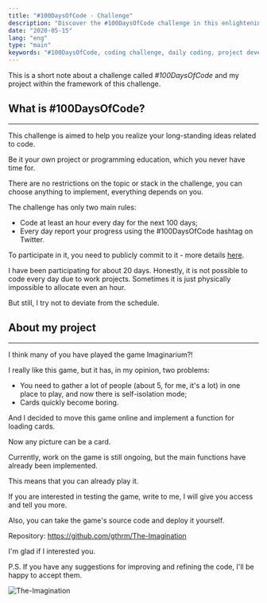 ```yaml
---
title: "#100DaysOfCode - Challenge"
description: "Discover the #100DaysOfCode challenge in this enlightening post, where I share my journey and the development of an online version of the game 'Imaginarium'. Learn about the challenge, my experiences, and how I'm bringing a classic game to the digital realm."
date: "2020-05-15"
lang: "eng"
type: "main"
keywords: "#100DaysOfCode, coding challenge, daily coding, project development, Imaginarium, online game development, programming journey, self-improvement, coding skills, game adaptation, digital transformation, creative coding project, personal coding experience, GitHub repository, game testing invitation, code refinement, Imaginarium online version"
---
```


This is a short note about a challenge called *#100DaysOfCode* and my project within the framework of this challenge.

## What is #100DaysOfCode? ##

-----------------------------------

This challenge is aimed to help you realize your long-standing ideas related to code.

Be it your own project or programming education, which you never have time for.

There are no restrictions on the topic or stack in the challenge, you can choose anything to implement, everything depends on you.

The challenge has only two main rules:

- Code at least an hour every day for the next 100 days;
- Every day report your progress using the #100DaysOfCode hashtag on Twitter.

To participate in it, you need to publicly commit to it - more details [here](https://www.100daysofcode.com/).

I have been participating for about 20 days.
Honestly, it is not possible to code every day due to work projects.
Sometimes it is just physically impossible to allocate even an hour.

But still, I try not to deviate from the schedule.

## About my project ##

-----------------------------------

I think many of you have played the game Imaginarium?!

I really like this game, but it has, in my opinion, two problems:

- You need to gather a lot of people (about 5, for me, it's a lot) in one place to play, and now there is self-isolation mode;
- Cards quickly become boring.

And I decided to move this game online and implement a function for loading cards.

Now any picture can be a card.

Currently, work on the game is still ongoing, but the main functions have already been implemented.

This means that you can already play it.

If you are interested in testing the game, write to me, I will give you access and tell you more.

Also, you can take the game's source code and deploy it yourself.

Repository: <https://github.com/gthrm/The-Imagination>

I'm glad if I interested you.

P.S. If you have any suggestions for improving and refining the code, I'll be happy to accept them.

![The-Imagination](https://cloud.cdroma.me/upload/897ac9b6e3623895213a05df28efd2071590515216564.gif "The-Imagination")
